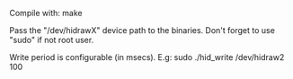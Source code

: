 Compile with:
	make

Pass the "/dev/hidrawX" device path to the binaries. Don't forget to use "sudo" if not root user.

Write period is configurable (in msecs). E.g:
	sudo ./hid_write /dev/hidraw2 100
